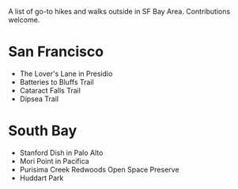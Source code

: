 A list of go-to hikes and walks outside in SF Bay Area.  Contributions welcome.

# San Francisco
 * The Lover's Lane in Presidio
 * Batteries to Bluffs Trail
 * Cataract Falls Trail
 * Dipsea Trail

# South Bay
 * Stanford Dish in Palo Alto
 * Mori Point in Pacifica
 * Purisima Creek Redwoods Open Space Preserve
 * Huddart Park
